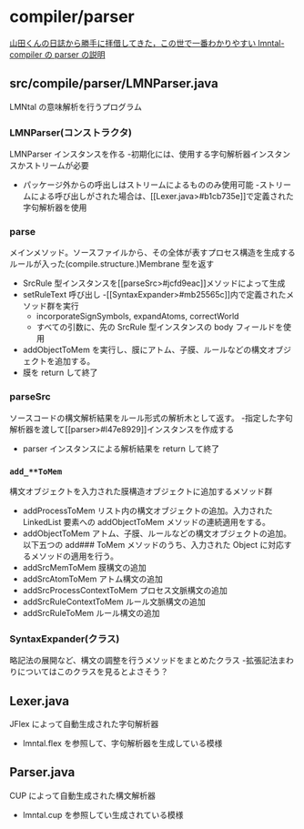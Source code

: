 # compiler/parser

[山田くんの日誌から勝手に拝借してきた，この世で一番わかりやすい lmntal-compiler の parser の説明](https://www.ueda.info.waseda.ac.jp/lmntal/local/index.php?k-yamada/%E9%9B%86%E4%B8%AD%E4%BD%9C%E6%A5%AD2022%E6%98%A5)

## src/compile/parser/LMNParser.java

LMNtal の意味解析を行うプログラム

### LMNParser(コンストラクタ)

LMNParser インスタンスを作る -初期化には、使用する字句解析器インスタンスかストリームが必要

- パッケージ外からの呼出しはストリームによるもののみ使用可能 -ストリームによる呼び出しがされた場合は、[[Lexer.java>#b1cb735e]]で定義された字句解析器を使用

### parse

メインメソッド。ソースファイルから、その全体が表すプロセス構造を生成するルールが入った(compile.structure.)Membrane 型を返す

- SrcRule 型インスタンスを[[parseSrc>#jcfd9eac]]メソッドによって生成
- setRuleText 呼び出し -[[SyntaxExpander>#mb25565c]]内で定義されたメソッド群を実行
  - incorporateSignSymbols, expandAtoms, correctWorld
  - すべての引数に、先の SrcRule 型インスタンスの body フィールドを使用
- addObjectToMem を実行し、膜にアトム、子膜、ルールなどの構文オブジェクトを追加する。
- 膜を return して終了

### parseSrc

ソースコードの構文解析結果をルール形式の解析木として返す。 -指定した字句解析器を渡して[[parser>#l47e8929]]インスタンスを作成する

- parser インスタンスによる解析結果を return して終了

### `add_**ToMem`

構文オブジェクトを入力された膜構造オブジェクトに追加するメソッド群

- addProcessToMem
  リスト内の構文オブジェクトの追加。入力された LinkedList 要素への addObjectToMem メソッドの連続適用をする。
- addObjectToMem
  アトム、子膜、ルールなどの構文オブジェクトの追加。以下五つの add### ToMem メソッドのうち、入力された Object に対応するメソッドの適用を行う。
- addSrcMemToMem
  膜構文の追加
- addSrcAtomToMem
  アトム構文の追加
- addSrcProcessContextToMem
  プロセス文脈構文の追加
- addSrcRuleContextToMem
  ルール文脈構文の追加
- addSrcRuleToMem
  ルール構文の追加

### SyntaxExpander(クラス)

略記法の展開など、構文の調整を行うメソッドをまとめたクラス -拡張記法まわりについてはこのクラスを見るとよさそう？

## Lexer.java

JFlex によって自動生成された字句解析器

- lmntal.flex を参照して、字句解析器を生成している模様

## Parser.java

CUP によって自動生成された構文解析器

- lmntal.cup を参照してい生成されている模様
